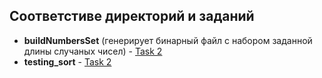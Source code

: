 ## Соответстиве директорий и заданий

- **buildNumbersSet** (генерирует бинарный файл с набором заданной длины случаных чисел) - [Task 2][2]
- **testing_sort** - [Task 2][2]


[2]: http://github.com/sagod/proga/issues/18